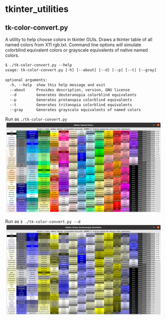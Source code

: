 # tkinter_utilities
## tk-color-convert.py
A utility to help choose colors in tkinter GUIs.
Draws a tkinter table of all named colors from X11 rgb.txt.
Command line options will simulate colorblind equivalent colors or 
grayscale equivalents of native named colors.
```
$ ./tk-color-convert.py --help
usage: tk-color-convert.py [-h] [--about] [--d] [--p] [--t] [--gray]

optional arguments:
  -h, --help  show this help message and exit
  --about     Provides description, version, GNU license
  --d         Generates deuteranopia colorblind equivalents
  --p         Generates protanopia colorblind equivalents
  --t         Generates tritanopia colorblind equivalents
  --gray      Generates grayscale equivalents of named colors
```
Run as `./tk-color-convert.py`
![named-colors](images/tkinter_colors.png)

Run as `$ ./tk-color-convert.py --d`
![deuteranope-sim-colors](images/deuteranopia_sim.png)


